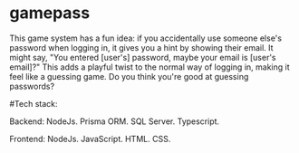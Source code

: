 # gamepass
This game system has a fun idea: if you accidentally use someone else's password when logging in, it gives you a hint by showing their email. 
It might say, "You entered [user's] password, maybe your email is [user's email]?" 
This adds a playful twist to the normal way of logging in, making it feel like a guessing game. 
Do you think you're good at guessing passwords?

#Tech stack:

Backend: 
NodeJs.
Prisma ORM.
SQL Server.
Typescript.

Frontend:
NodeJs.
JavaScript.
HTML.
CSS.
